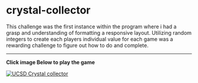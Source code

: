 # crystal-collector

This challenge was the first instance within the program where i had a grasp and understanding of formatting a responsive layout. Utilizing random integers to create each players individual value for each game was a rewarding challenge to figure out how to do and complete. <br><hr> <strong>Click image Below to play the game</strong>

<a href="https://rogueathletic.github.io/crystal-collector/">
  <img src="https://i.imgur.com/5VNowjN.png" alt="UCSD Crystal collector ">
</a>
